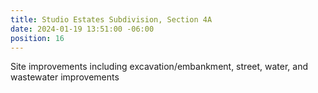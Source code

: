 ```yaml
---
title: Studio Estates Subdivision, Section 4A
date: 2024-01-19 13:51:00 -06:00
position: 16
---
```


Site improvements including excavation/embankment, street, water, and wastewater improvements